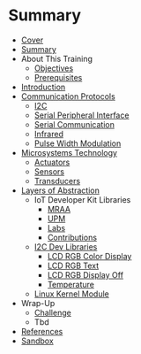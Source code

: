 # Summary

* [Cover](README.md)
* [Summary](SUMMARY.md)
* About This Training
   * [Objectives](documentation/Objectives.md)
   * [Prerequisites](documentation/Prerequisites.md)
* [Introduction](documentation/Introduction.md)
* [Communication Protocols](documentation/Protocols.md)
   * [I2C](documentation/documentation/I2C.md)
   * [Serial Peripheral Interface](documentation/SerialPeripheralInterface.md)
   * [Serial Communication](documentation/SerialCommunication.md)
   * [Infrared](documentation/Infrared.md)
   * [Pulse Width Modulation](documentation/PulseWidthModulation.md)
* [Microsystems Technology](documentation/MicrosystemsTechnology.md)
   * [Actuators](documentation/Actuators.md)
   * [Sensors](documentation/Sensors.md)
   * [Transducers](documentation/Transducers.md)
* [Layers of Abstraction](documentation/LayersOfAbstraction.md)
   * IoT Developer Kit Libraries
       * [MRAA](documentation/Mraa.md)
       * [UPM](documentation/Upm.md)
       * [Labs](documentation/LibrariesLabs.md)
       * [Contributions](documentation/LibrariesContributions.md)
   * [I2C Dev Libraries](documentation/I2CDevLibraries.md)
       * [LCD RGB Color Display](documentation/DisplayColor.md)
       * [LCD RGB Text](documentation/Text.md)
       * [LCD RGB Display Off](documentation/LcdOff.md)
       * [Temperature](documentation/Temperature.md)
   * [Linux Kernel Module](documentation/LinuxKernelModule.md)
* Wrap-Up
   * [Challenge](documentation/Challenge.md)
   * Tbd
* [References](documentation/References.md)
* [Sandbox](documentation/Sandbox.md)

